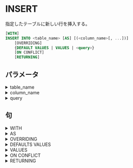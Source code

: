 # INSERT

指定したテーブルに新しい行を挿入する。

```sql
[WITH]
INSERT INTO <table_name> [AS] [(<column_name>[, ...])]
    [OVERRIDING]
    {DEFAULT VALUES | VALUES | <query>}
    [ON CONFLICT]
    [RETURNING]
```

## パラメータ

<details><summary>table_name</summary><section>

行を挿入する対象のテーブル

</section></details>

<details><summary>column_name</summary><section>

挿入する行に設定する列名。一つも指定しなかった場合は、　

定義順にすべての列名がはいる。ここに並べた列名の順で

値を渡す必要がある。`DO UPDATE`が使用されている場合、

列名にテーブル名は含められない。

</section></details>

<details><summary>query</summary><section>

クエリをわたすことで、そのクエリの結果をそのテーブルに挿入することができます。

</section></details>

## 句

<details><summary>WITH</summary><section>

メインクエリで参照可能なサブクエリを指定できる。

このサブクエリはこの文で一時テーブルとし提供され、

メインクエリで複数回使用される場合も、計算は

最初の一度のみになります。また`RETURNING`を

使用したサブクエリはここに記述する必要があります。

サブクエリは複数指定でき、後に続くクエリは左のクエリを参照できる。

```sql
WITH {TABLE | [RECURSIVE] <with_query_name> AS}[,...]
```

### パラメータ

<details><summary>with_query_name</summary><section>

サブクエリの名前を指定する。

指定した名前を使ってメインクエリで参照できる。

</section></details>

### 句

<details><summary>TABLE</summary><section>

テーブルを対象とする。

```sql
TABLE <table_name>
```

</section></details>


<details><summary>AS</summary><section>

サブクエリを指定する

```sql
AS [MATERIALIZED] (<sub_query>)
```

#### パラメータ

<details><summary>sub_query</summary><section>

サブクエリ

##### 備考

<details><summary>自己結合</summary><section>

`RECURSIVE`が指定されたときに使用できる自己結合の式。

```sql
<non_recursive_term> UNION [ ALL | DISTINCT ] <recursive_term>
```

</section></details>

</section></details>

#### 句

<details><summary>MATERIALIZED</summary><section>

最初の一度だけ計算される。デフォルトなので、省略可能。

```sql
[NOT] MATERIALIZED
```

##### 句

<details><summary>NOT</summary><section>

つけることで呼ばれるたびに計算させる。

```sql
NOT
```

</section></details>

</section></details>

</section></details>

<details><summary>RECURSIVE</summary><section>

サブクエリが自己結合できるようになる。

```sql
RECURSIVE
```

</section></details>

</section></details>

<details><summary>AS</summary><section>

テーブル名にエイリアスをつける。`AS`は省略可能。

```sql
[AS] <alias>
```

</section></details>

<details><summary>OVERRIDING</summary><section>

`GENERATED {ALWAYS | BY DEFAULT}`で定義された`IDENTITY`列に明示的な値を

無視できるようになる。

```sql
OVERRIDING {SYSTEM | USER}
```

### 句

<details><summary>SYSTEM</summary><section>

`GENERATED ALWAYS`で定義された`IDENTITY`列を上書きできるようになる。

もし指定されていない場合に上書きしようとするとエラーになる。

```sql
SYSTEM VALUE
```

</section></details>

<details><summary>USER</summary><section>

`GENERATED BY DEFAULT`で定美された`IDENTITY`列を上書きできるようになる。

```sql
USER VALUE
```

</section></details>

</section></details>

<details><summary>DEFAULTS VALUES</summary><section>

すべての列に、それぞれのデフォルト値が設定される。

</section></details>

<details><summary>VALUES</summary><section>

指定した列名の順番で指定した値を渡す。

```sql
VALUES (<expression> | DEFAULT)[, ...]
```

### パラメータ

<details><summary>expression</summary><section>

その列に入れる値

</section></details>


### 句

<details><summary>DEFAULT</summary><section>

その列のデフォルト値をいれる。

```sql
DEFAULT
```

</section></details>

</section></details>

<details><summary>ON CONFLICT</summary><section>

衝突した場合の処理を記述する。この句を省略した場合、

衝突するとエラーになる。

```sql
ON CONFLICT [(<conflict_target>[, ...])] DO
```

### パラメータ

<details><summary>conflict_target</summary><section>

一意の列名を指定する。

`DO NOTHING`のときは省略が可能。

</section></details>

### 句

<details><summary>DO</summary><section>

```sql
DO {NOTHING | UPDATE}
```

#### 句

<details><summary>NOTHING</summary><section>

衝突したら何も行わない。

```sql
NOTHING
```

</section></details>

<details><summary>UPDATE</summary><section>

衝突したら、挿入の代わりにその行を更新する。

挿入しようとしていた行には`EXCLUDED`を使用して、

アクセスできます。

```sql
UPDATE SET
    {
        <column_name> = {<expression> | DEFAULT}
        | (<column_name>[, ...]) = ({<expression> | DEFAULT}[, ...])
        | (<column_name>[, ...]) = (<sub_query>)
    }[, ...]
    [WHERE]
```

#### パラメータ

<details><summary>column_name</summary><section>

列名を指定する。

</section></details>

<details><summary>expression</summary><section>

更新の値をいれる。複数の列目を指定した場合は、

同じ順番で同じ数だけ値を指定する。

</section></details>

<details><summary>sub_query</summary><section>

指定した列名と同じ順番で同じかずの列を返すサブクエリ。

</section></details>

#### 句

<details><summary>DEFAULT</summary><section>

デフォルトの値

```sql
DEFAULT
```

</section></details>

<details><summary>WHERE</summary><section>

更新する場合の条件をいれる。

```sql
WHERE condition
```

</section></details>

#### 例

<details><summary>EXCLUDED</summary><section>

```sql
INSERT INTO distributors (did, dname)
    VALUES (5, 'Gizmo Transglobal'), (6, 'Associated Computing, Inc')
    ON CONFLICT (did) DO UPDATE SET dname = EXCLUDED.dname;
```

</section></details>

</section></details>

</section></details>

</section></details>

<details><summary>RETURNING</summary><section>

挿入または更新した行の集合を返す。

`DO NOTHING`が処理された行は含まれない。

```sql
RETURNING {<output_expression> [AS]}[,...]
```

### パラメータ

<details><summary>output_expression</summary><section>

任意の列名をしてする。複数指定することも可能。

全ての列を指定する場合は`*`を指定する。

</section></details>


### 句

<details><summary>AS</summary><section>

出力する列に列名をつける。省略することも可能。

```sql
[AS] <output_name>
```

</section></details>

</section></details>
